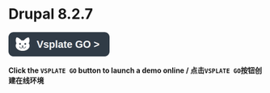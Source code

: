 # Drupal 8.2.7

<a href="https://www.vsplate.com/?docker-compose=https://github.com/vsplate/dcenvs/drupal/8.2.7"><img alt="VSPLATE GO" src="https://raw.githubusercontent.com/vsplate/images/master/vsgo_btn.png" width="200px"></a>

**Click the `VSPLATE GO` button to launch a demo online / 点击`VSPLATE GO`按钮创建在线环境**